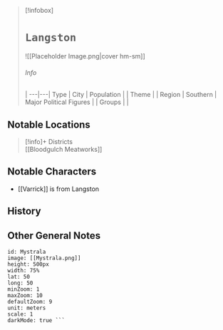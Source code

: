 > [!infobox]
> # `Langston` 
> ![[Placeholder Image.png|cover hm-sm]]
> ###### Info
>  |
> ---|---|
> Type | City | 
> Population | | 
> Theme |  |
> Region | Southern |
> Major Political Figures | |
> Groups |  |

## Notable Locations
> [!info]+ Districts  
> [[Bloodgulch Meatworks]] 

## Notable Characters
- [[Varrick]] is from Langston
## History

## Other General Notes

```leaflet 
id: Mystrala
image: [[Mystrala.png]] 
height: 500px 
width: 75%
lat: 50
long: 50
minZoom: 1 
maxZoom: 10 
defaultZoom: 9
unit: meters 
scale: 1
darkMode: true ```